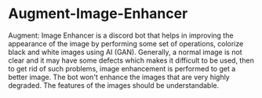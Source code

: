 # Augment-Image-Enhancer
Augment: Image Enhancer is a discord bot that helps in improving the appearance of the image by performing some set of operations, colorize black and white images using AI (GAN).
Generally, a normal image is not clear and it may have some defects which makes it difficult to be used, then to get rid of such problems, image enhancement is performed to get a 
better image. 
The bot won't enhance the images that are very highly degraded. The features of the images should be understandable.
